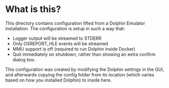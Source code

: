 # What is this?

This directory contains configuration lifted from a Dolphin Emulator installation.
The configuration is setup in such a way that:
- Logger output will be streamed to STDERR
- Only OSREPORT_HLE events will be streamed
- MMU support is off (required to run Dolphin inside Docker)
- Quit immediately on shutdown, rather than showing an extra confirm dialog box.

This configuration was created by modifying the Dolphin settings in the GUI,
and afterwards copying the config folder from its location (which varies based on how you installed Dolphin) to inside here.
